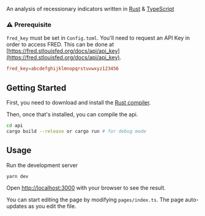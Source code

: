 An analysis of recessionary indicators written in [Rust](https://rust-lang.org) & [TypeScript](https://typescriptlang.org)

### ⚠️ Prerequisite

`fred_key` must be set in `Config.toml`. You'll need to request an API Key in order to access FRED. This can be done at [https://fred.stlouisfed.org/docs/api/api_key](https://fred.stlouisfed.org/docs/api/api_key).

```toml
fred_key=abcdefghijklmnopqrstuvwxyz123456
```

## Getting Started

First, you need to download and install the [Rust compiler](https://rustup.rs/).

Then, once that's installed, you can compile the api.

```bash
cd api
cargo build --release or cargo run # for debug mode
```

## Usage

Run the development server

```bash
yarn dev
```

Open [http://localhost:3000](http://localhost:3000) with your browser to see the result.

You can start editing the page by modifying `pages/index.ts`. The page auto-updates as you edit the file.
